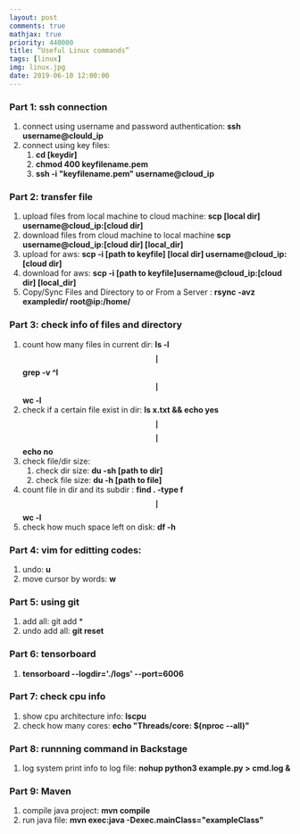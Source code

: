 ```yaml
---
layout: post
comments: true
mathjax: true
priority: 440000
title: “Useful Linux commands”
tags: [linux]
img: linux.jpg
date: 2019-06-10 12:00:00
---
```




### Part 1: ssh connection
1. connect using username and password authentication: **ssh username@clould_ip**
2. connect using key files:
   1.  **cd [keydir]**
   2.  **chmod 400 keyfilename.pem**
   3.  **ssh -i "keyfilename.pem" username@cloud_ip**


### Part 2: transfer file
1. upload files from local machine to cloud machine: **scp [local dir] username@cloud_ip:[cloud dir]**
2. download files from cloud machine to local machine **scp username@cloud_ip:[cloud dir] [local_dir]**
3. upload for aws: **scp -i [path to keyfile] [local dir] username@cloud_ip:[cloud dir]**
4. download for aws: **scp -i [path to keyfile]username@cloud_ip:[cloud dir] [local_dir]**
5. Copy/Sync Files and Directory to or From a Server : **rsync -avz exampledir/ root@ip:/home/**


### Part 3: check info of files and directory
1. count how many files in current dir: **ls -l $$\mid$$ grep -v ^l $$\mid$$ wc -l**
2. check if a certain file exist in dir: **ls x.txt && echo yes $$\mid$$ $$\mid$$ echo no**
3. check file/dir size: 
   1. check dir size: **du -sh [path to dir]**
   2. check file size: **du -h [path to file]**
4. count file in dir and its subdir : **find . -type f $$\mid$$ wc -l**
5. check how much space left on disk: **df -h**


### Part 4: vim for editting codes:
1.  undo: **u**
2.  move cursor by words: **w**


### Part 5: using git
1. add all: git add *
2. undo add all: **git reset**


### Part 6: tensorboard 
1.  **tensorboard --logdir='./logs' --port=6006**


### Part 7: check cpu info
1. show cpu architecture info: **lscpu**
2. check how many cores: **echo "Threads/core: $(nproc --all)"**


### Part 8: runnning command in Backstage
1. log system print info to log file: **nohup python3 example.py > cmd.log &**


### Part 9: Maven
1. compile java project: **mvn compile**
2. run java file: **mvn exec:java -Dexec.mainClass="exampleClass"**

